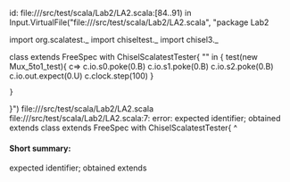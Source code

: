 id: file://<WORKSPACE>/src/test/scala/Lab2/LA2.scala:[84..91) in Input.VirtualFile("file://<WORKSPACE>/src/test/scala/Lab2/LA2.scala", "package Lab2

import org.scalatest._
import chiseltest._ 
import chisel3._ 

class  extends FreeSpec with ChiselScalatestTester{
    "" in {
        test(new  Mux_5to1_test){
            c=>
            c.io.s0.poke(0.B)
            c.io.s1.poke(0.B)
            c.io.s2.poke(0.B)
            c.io.out.expect(0.U)
            c.clock.step(100)
        }

    }
}")
file://<WORKSPACE>/src/test/scala/Lab2/LA2.scala
file://<WORKSPACE>/src/test/scala/Lab2/LA2.scala:7: error: expected identifier; obtained extends
class  extends FreeSpec with ChiselScalatestTester{
       ^
#### Short summary: 

expected identifier; obtained extends